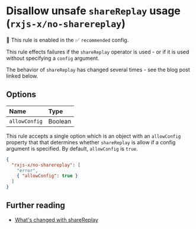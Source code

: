# Disallow unsafe `shareReplay` usage (`rxjs-x/no-sharereplay`)

💼 This rule is enabled in the ✅ `recommended` config.

<!-- end auto-generated rule header -->

This rule effects failures if the `shareReplay` operator is used - or if it is used without specifying a `config` argument.

The behavior of `shareReplay` has changed several times - see the blog post linked below.

## Options

<!-- begin auto-generated rule options list -->

| Name          | Type    |
| :------------ | :------ |
| `allowConfig` | Boolean |

<!-- end auto-generated rule options list -->

This rule accepts a single option which is an object with an `allowConfig` property that that determines whether `shareReplay` is allow if a config argument is specified. By default, `allowConfig` is `true`.

```json
{
  "rxjs-x/no-sharereplay": [
    "error",
    { "allowConfig": true }
  ]
}
```

## Further reading

- [What's changed with shareReplay](https://ncjamieson.com/whats-changed-with-sharereplay/)

